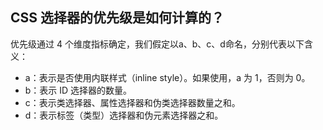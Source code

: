 ## CSS 选择器的优先级是如何计算的？

优先级通过 4 个维度指标确定，我们假定以a、b、c、d命名，分别代表以下含义：

- a：表示是否使用内联样式（inline style）。如果使用，a 为 1，否则为 0。
- b：表示 ID 选择器的数量。
- c：表示类选择器、属性选择器和伪类选择器数量之和。
- d：表示标签（类型）选择器和伪元素选择器之和。
